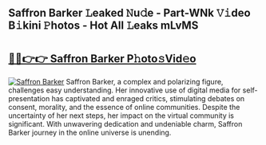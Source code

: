 ## Saffron Barker 𝙻eaked 𝙽u𝚍e - Part-WNk 𝚅𝚒deo B𝚒kini 𝙿hotos - Hot All 𝙻eaks mLvMS

# <h2><a href="http://ld17fp.urlbe.top/?page=Saffron+Barker">🔗🔗👉👉 Saffron Barker P𝚑oto𝚜Vid𝚎o</a></h2>

[![Saffron Barker](https://i.imgur.com/eBuTRDB.gif)](http://ld17fp.urlbe.top/?page=Saffron+Barker)
Saffron Barker, a complex and polarizing figure, challenges easy understanding. Her innovative use of digital media for self-presentation has captivated and enraged critics, stimulating debates on consent, morality, and the essence of online communities. Despite the uncertainty of her next steps, her impact on the virtual community is significant. With unwavering dedication and undeniable charm, Saffron Barker journey in the online universe is unending.
